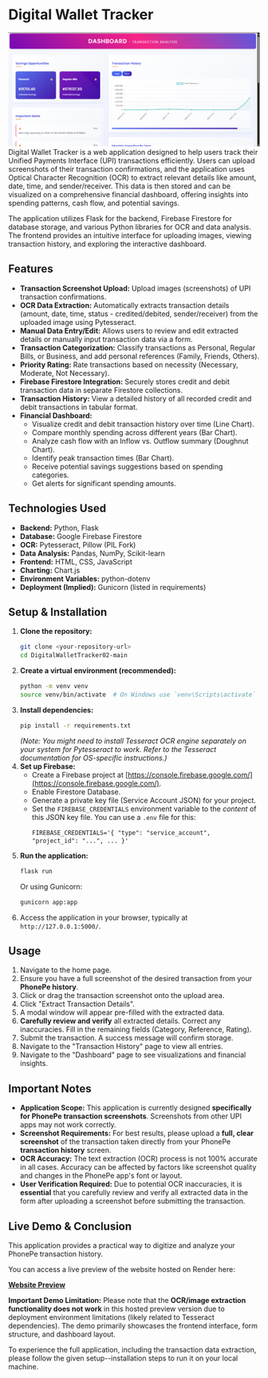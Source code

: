 # Digital Wallet Tracker
![Dashboard Screenshot](https://github.com/VaishnaviVadla33/DigitalWalletTracker02/raw/main/Dashboard_image.png)
Digital Wallet Tracker is a web application designed to help users track their Unified Payments Interface (UPI) transactions efficiently. Users can upload screenshots of their transaction confirmations, and the application uses Optical Character Recognition (OCR) to extract relevant details like amount, date, time, and sender/receiver. This data is then stored and can be visualized on a comprehensive financial dashboard, offering insights into spending patterns, cash flow, and potential savings.

The application utilizes Flask for the backend, Firebase Firestore for database storage, and various Python libraries for OCR and data analysis. The frontend provides an intuitive interface for uploading images, viewing transaction history, and exploring the interactive dashboard.

## Features

* **Transaction Screenshot Upload:** Upload images (screenshots) of UPI transaction confirmations.
* **OCR Data Extraction:** Automatically extracts transaction details (amount, date, time, status - credited/debited, sender/receiver) from the uploaded image using Pytesseract.
* **Manual Data Entry/Edit:** Allows users to review and edit extracted details or manually input transaction data via a form.
* **Transaction Categorization:** Classify transactions as Personal, Regular Bills, or Business, and add personal references (Family, Friends, Others).
* **Priority Rating:** Rate transactions based on necessity (Necessary, Moderate, Not Necessary).
* **Firebase Firestore Integration:** Securely stores credit and debit transaction data in separate Firestore collections.
* **Transaction History:** View a detailed history of all recorded credit and debit transactions in tabular format.
* **Financial Dashboard:**
    * Visualize credit and debit transaction history over time (Line Chart).
    * Compare monthly spending across different years (Bar Chart).
    * Analyze cash flow with an Inflow vs. Outflow summary (Doughnut Chart).
    * Identify peak transaction times (Bar Chart).
    * Receive potential savings suggestions based on spending categories.
    * Get alerts for significant spending amounts.

## Technologies Used

* **Backend:** Python, Flask
* **Database:** Google Firebase Firestore
* **OCR:** Pytesseract, Pillow (PIL Fork)
* **Data Analysis:** Pandas, NumPy, Scikit-learn
* **Frontend:** HTML, CSS, JavaScript
* **Charting:** Chart.js
* **Environment Variables:** python-dotenv
* **Deployment (Implied):** Gunicorn (listed in requirements)

## Setup & Installation

1.  **Clone the repository:**
    ```bash
    git clone <your-repository-url>
    cd DigitalWalletTracker02-main
    ```
2.  **Create a virtual environment (recommended):**
    ```bash
    python -m venv venv
    source venv/bin/activate  # On Windows use `venv\Scripts\activate`
    ```
3.  **Install dependencies:**
    ```bash
    pip install -r requirements.txt
    ```
    *(Note: You might need to install Tesseract OCR engine separately on your system for Pytesseract to work. Refer to the Tesseract documentation for OS-specific instructions.)*
4.  **Set up Firebase:**
    * Create a Firebase project at [https://console.firebase.google.com/](https://console.firebase.google.com/).
    * Enable Firestore Database.
    * Generate a private key file (Service Account JSON) for your project.
    * Set the `FIREBASE_CREDENTIALS` environment variable to the *content* of this JSON key file. You can use a `.env` file for this:
        ```.env
        FIREBASE_CREDENTIALS='{ "type": "service_account", "project_id": "...", ... }'
        ```
5.  **Run the application:**
    ```bash
    flask run
    ```
    Or using Gunicorn:
    ```bash
    gunicorn app:app
    ```
6.  Access the application in your browser, typically at `http://127.0.0.1:5000/`.

## Usage

1.  Navigate to the home page.
2.  Ensure you have a full screenshot of the desired transaction from your **PhonePe history**.
3.  Click or drag the transaction screenshot onto the upload area.
4.  Click "Extract Transaction Details".
5.  A modal window will appear pre-filled with the extracted data.
6.  **Carefully review and verify** all extracted details. Correct any inaccuracies. Fill in the remaining fields (Category, Reference, Rating).
7.  Submit the transaction. A success message will confirm storage.
8.  Navigate to the "Transaction History" page to view all entries.
9.  Navigate to the "Dashboard" page to see visualizations and financial insights.

## Important Notes

* **Application Scope:** This application is currently designed **specifically for PhonePe transaction screenshots**. Screenshots from other UPI apps may not work correctly.
* **Screenshot Requirements:** For best results, please upload a **full, clear screenshot** of the transaction taken directly from your PhonePe **transaction history** screen.
* **OCR Accuracy:** The text extraction (OCR) process is not 100% accurate in all cases. Accuracy can be affected by factors like screenshot quality and changes in the PhonePe app's font or layout.
* **User Verification Required:** Due to potential OCR inaccuracies, it is **essential** that you carefully review and verify all extracted data in the form after uploading a screenshot before submitting the transaction.

## Live Demo & Conclusion

This application provides a practical way to digitize and analyze your PhonePe transaction history.

You can access a live preview of the website hosted on Render here:

**[Website Preview](https://digitalwallettracker02.onrender.com/)**

**Important Demo Limitation:** Please note that the **OCR/image extraction functionality does not work** in this hosted preview version due to deployment environment limitations (likely related to Tesseract dependencies). The demo primarily showcases the frontend interface, form structure, and dashboard layout.

To experience the full application, including the transaction data extraction, please follow the given setup--installation steps to run it on your local machine.
